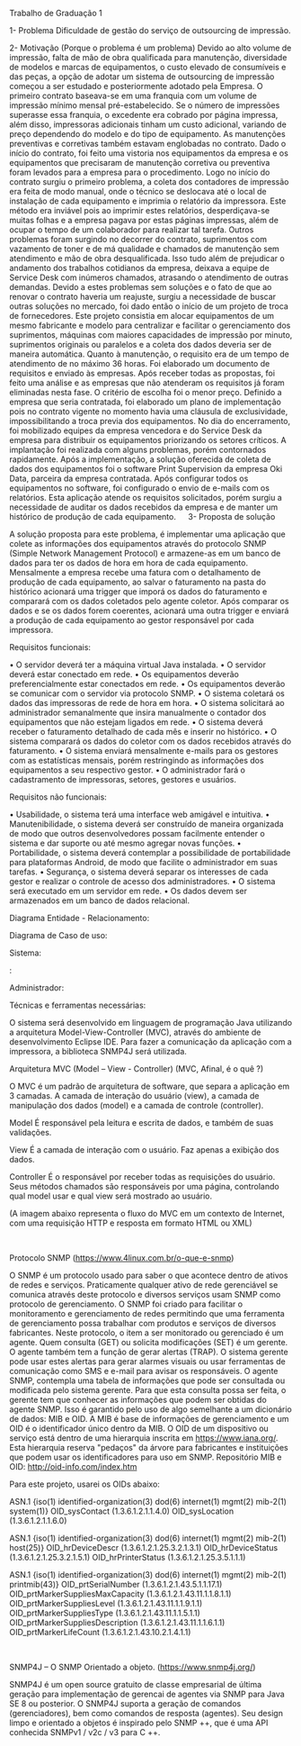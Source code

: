 Trabalho de Graduação 1

1- Problema
Dificuldade de gestão do serviço de outsourcing de impressão.

2- Motivação (Porque o problema é um problema)
Devido ao alto volume de impressão, falta de mão de obra qualificada para manutenção, diversidade de modelos e marcas de equipamentos, o custo elevado de consumíveis e das peças, a opção de adotar um sistema de outsourcing de impressão começou a ser estudado e posteriormente adotado pela Empresa.
O primeiro contrato baseava-se em uma franquia com um volume de impressão mínimo mensal pré-estabelecido. Se o número de impressões superasse essa franquia, o excedente era cobrado por página impressa, além disso, impressoras adicionais tinham um custo adicional, variando de preço dependendo do modelo e do tipo de equipamento. As manutenções preventivas e corretivas também estavam englobadas no contrato. 
Dado o início do contrato, foi feito uma vistoria nos equipamentos da empresa e os equipamentos que precisaram de manutenção corretiva ou preventiva foram levados para a empresa para o procedimento.
Logo no início do contrato surgiu o primeiro problema, a coleta dos contadores de impressão era feita de modo manual, onde o técnico se deslocava até o local de instalação de cada equipamento e imprimia o relatório da impressora. Este método era inviável pois ao imprimir estes relatórios, desperdiçava-se muitas folhas e a empresa pagava por estas páginas impressas, além de ocupar o tempo de um colaborador para realizar tal tarefa. 
Outros problemas foram surgindo no decorrer do contrato, suprimentos com vazamento de toner e de má qualidade e chamados de manutenção sem atendimento e mão de obra desqualificada. Isso tudo além de prejudicar o andamento dos trabalhos cotidianos da empresa, deixava a equipe de Service Desk com inúmeros chamados, atrasando o atendimento de outras demandas.
Devido a estes problemas sem soluções e o fato de que ao renovar o contrato haveria um reajuste, surgiu a necessidade de buscar outras soluções no mercado, foi dado então o início de um projeto de troca de fornecedores.
Este projeto consistia em alocar equipamentos de um mesmo fabricante e modelo para centralizar e facilitar o gerenciamento dos suprimentos, máquinas com maiores capacidades de impressão por minuto, suprimentos originais ou paralelos e a coleta dos dados deveria ser de maneira automática. Quanto à manutenção, o requisito era de um tempo de atendimento de no máximo 36 horas.
Foi elaborado um documento de requisitos e enviado às empresas. Após receber todas as propostas, foi feito uma análise e as empresas que não atenderam os requisitos já foram eliminadas nesta fase. O critério de escolha foi o menor preço.
Definido a empresa que seria contratada, foi elaborado um plano de implementação pois no contrato vigente no momento havia uma cláusula de exclusividade, impossibilitando a troca previa dos equipamentos. No dia do encerramento, foi mobilizado equipes da empresa vencedora e do Service Desk da empresa para distribuir os equipamentos priorizando os setores críticos. A implantação foi realizada com alguns problemas, porém contornados rapidamente.
Após a implementação, a solução oferecida de coleta de dados dos equipamentos foi o software Print Supervision da empresa Oki Data, parceira da empresa contratada. Após configurar todos os equipamentos no software, foi configurado o envio de e-mails com os relatórios.
Esta aplicação atende os requisitos solicitados, porém surgiu a necessidade de auditar os dados recebidos da empresa e de manter um histórico de produção de cada equipamento.
 
3- Proposta de solução

A solução proposta para este problema, é implementar uma aplicação que colete as informações dos equipamentos através do protocolo SNMP (Simple Network Management Protocol) e armazene-as em um banco de dados para ter os dados de hora em hora de cada equipamento. Mensalmente a empresa recebe uma fatura com o detalhamento de produção de cada equipamento, ao salvar o faturamento na pasta do histórico acionará uma trigger que imporá os dados do faturamento e comparará com os dados coletados pelo agente coletor. Após comparar os dados e se os dados forem coerentes, acionará uma outra trigger e enviará a produção de cada equipamento ao gestor responsável por cada impressora.
 
Requisitos funcionais:

•	O servidor deverá ter a máquina virtual Java instalada.
•	O servidor deverá estar conectado em rede.
•	Os equipamentos deverão preferencialmente estar conectados em rede.
•	Os equipamentos deverão se comunicar com o servidor via protocolo SNMP.
•	O sistema coletará os dados das impressoras de rede de hora em hora.
•	O sistema solicitará ao administrador semanalmente que insira manualmente o contador dos equipamentos que não estejam ligados em rede.
•	O sistema deverá receber o faturamento detalhado de cada mês e inserir no histórico.
•	O sistema comparará os dados do coletor com os dados recebidos através do faturamento.
•	O sistema enviará mensalmente e-mails para os gestores com as estatísticas mensais, porém restringindo as informações dos equipamentos a seu respectivo gestor.
•	O administrador fará o cadastramento de impressoras, setores, gestores e usuários.

Requisitos não funcionais:

•	Usabilidade, o sistema terá uma interface web amigável e intuitiva.
•	Manutenibilidade, o sistema deverá ser construído de maneira organizada de modo que outros desenvolvedores possam facilmente entender o sistema e dar suporte ou até mesmo agregar novas funções.
•	Portabilidade, o sistema deverá contemplar a possibilidade de portabilidade para plataformas Android, de modo que facilite o administrador em suas tarefas.
•	Segurança, o sistema deverá separar os interesses de cada gestor e realizar o controle de acesso dos administradores.
•	O sistema será executado em um servidor em rede.
•	Os dados devem ser armazenados em um banco de dados relacional.

Diagrama Entidade - Relacionamento: 

 







Diagrama de Caso de uso: 

Sistema: 

 :

Administrador: 

 
 
Técnicas e ferramentas necessárias:

O sistema será desenvolvido em linguagem de programação Java utilizando a arquitetura Model-View-Controller (MVC), através do ambiente de desenvolvimento Eclipse IDE. Para fazer a comunicação da aplicação com a impressora, a biblioteca SNMP4J será utilizada. 

Arquitetura MVC (Model – View - Controller) (MVC, Afinal, é o quê ?)

O MVC é um padrão de arquitetura de software, que separa a aplicação em 3 camadas. A camada de interação do usuário (view), a camada de manipulação dos dados (model) e a camada de controle (controller).

Model
É responsável pela leitura e escrita de dados, e também de suas validações.

View
É a camada de interação com o usuário. Faz apenas a exibição dos dados.

Controller
É o responsável por receber todas as requisições do usuário. Seus métodos chamados são responsáveis por uma página, controlando qual model usar e qual view será mostrado ao usuário.

(A imagem abaixo representa o fluxo do MVC em um contexto de Internet, com uma requisição HTTP e resposta em formato HTML ou XML)
 
 

Protocolo SNMP (https://www.4linux.com.br/o-que-e-snmp)

O SNMP é um protocolo usado para saber o que acontece dentro de ativos de redes e serviços. Praticamente qualquer ativo de rede gerenciável se comunica através deste protocolo e diversos serviços usam SNMP como protocolo de gerenciamento. 
O SNMP foi criado para facilitar o monitoramento e gerenciamento de redes permitindo que uma ferramenta de gerenciamento possa trabalhar com produtos e serviços de diversos fabricantes.
Neste protocolo, o item a ser monitorado ou gerenciado é um agente. Quem consulta (GET) ou solicita modificações (SET) é um gerente. O agente também tem a função de gerar alertas (TRAP).
O sistema gerente pode usar estes alertas para gerar alarmes visuais ou usar ferramentas de comunicação como SMS e e-mail para avisar os responsáveis.
O agente SNMP, contempla uma tabela de informações que pode ser consultada ou modificada pelo sistema gerente.
Para que esta consulta possa ser feita, o gerente tem que conhecer as informações que podem ser obtidas do agente SNMP. Isso é garantido pelo uso de algo semelhante a um dicionário de dados: MIB e OID. 
A MIB é base de informações de gerenciamento e um OID é o identificador único dentro da MIB.
O OID de um dispositivo ou serviço está dentro de uma hierarquia inscrita em https://www.iana.org/. Esta hierarquia reserva "pedaços" da árvore para fabricantes e instituições que podem usar os identificadores para uso em SNMP.
Repositório MIB e OID: http://oid-info.com/index.htm

Para este projeto, usarei os OIDs abaixo:

ASN.1 {iso(1) identified-organization(3) dod(6) internet(1) mgmt(2) mib-2(1) system(1)}
OID_sysContact (1.3.6.1.2.1.1.4.0)
OID_sysLocation (1.3.6.1.2.1.1.6.0)

ASN.1 {iso(1) identified-organization(3) dod(6) internet(1) mgmt(2) mib-2(1) host(25)}
OID_hrDeviceDescr (1.3.6.1.2.1.25.3.2.1.3.1)
OID_hrDeviceStatus (1.3.6.1.2.1.25.3.2.1.5.1)
OID_hrPrinterStatus (1.3.6.1.2.1.25.3.5.1.1.1)

ASN.1 {iso(1) identified-organization(3) dod(6) internet(1) mgmt(2) mib-2(1) printmib(43)}
OID_prtSerialNumber (1.3.6.1.2.1.43.5.1.1.17.1)
OID_prtMarkerSuppliesMaxCapacity (1.3.6.1.2.1.43.11.1.1.8.1.1)
OID_prtMarkerSuppliesLevel (1.3.6.1.2.1.43.11.1.1.9.1.1)
OID_prtMarkerSuppliesType (1.3.6.1.2.1.43.11.1.1.5.1.1)
OID_prtMarkerSuppliesDescription (1.3.6.1.2.1.43.11.1.1.6.1.1)
OID_prtMarkerLifeCount (1.3.6.1.2.1.43.10.2.1.4.1.1)

 

SNMP4J – O SNMP Orientado a objeto. (https://www.snmp4j.org/)

SNMP4J é um open source gratuito de classe empresarial de última geração para implementação de gerencai de agentes via SNMP para Java SE 8 ou posterior. O SNMP4J suporta a geração de comandos (gerenciadores), bem como comandos de resposta (agentes). Seu design limpo e orientado a objetos é inspirado pelo SNMP ++, que é uma API conhecida SNMPv1 / v2c / v3 para C ++.
